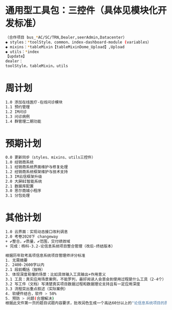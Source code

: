 <!--
 * @Descripttion: 周计划
 * @version: 1.0.0
 * @Author: Kenny
 * @Date: 2025-04-30 15:42:29
 * @LastEditors: ~
 * @LastEditTime: 2025-05-07 18:18:58
-->
# 通用型工具包：三控件（具体见模块化开发标准）

```bash
（合作项目 bus_*AC/SC/TRN,Dealer,seerAdmin,Datacenter）
◆ styles：*toolStyle、common、index-dashboard-module (variables）
◆ mixins：*tableMixin【tableMixinDome_Upload】,Upload
◆ utils：*index
【update】
dealer：
toolStyle，tableMixin，utils
```

# 周计划

```bash
1.0 添加在线医疗-在线问诊模块
1.1 预约管理
1.2 IM问诊
1.3 问诊病例
1.4 群管理二期功能
```

# 预期计划

```bash
0.0 更新同步（styles、mixins、utils三控件）
1.0 经销商系统
1.1 经销商系统界面维护与修复处理
1.2 经销商系统框架维护与技术支持
1.3 IM云信框架升级
2.0 大屏BI智能系统
2.1 数据库配置
3.0 思尔商城小程序
3.1 分包处理
```

# 其他计划

```bash
1.0 云界面：实现动态接口改利调息
2.0 考卷2020下 changeway
+ ✔整合，✔质量，✔范围，交付绩效域
+ 完成：杨科-3.2-论信息系统项目整合管理（改后-终结版本）

根据历年软考高项信息系统项目管理师评分标准
1. 无需摘要
2. 2400-2600字以内
2.1 段前概括（独特）
3. 体现深度易懂的场景：比如具体输入工具输出+作用意义
3.1 工具：真实应用场景案例，不能罗列，最好阅读人会意会到使用过程是什么工具（2-4个）
3.2 写工件（文档）写清楚真实项目数据过程和数据理论支持且有一定应用深度
3.3 流程突出重点叙述（实际案例）
4. 软硬件结合，软件 > 50%
5. 预防 > 问题(合理解决)
根据此文件第一页的题目试题内容要求，批改润色生成一个高达60分以上的"论信息系统项目的质量管理"的优秀论文
```
